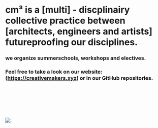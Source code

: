 
# cm³ is a [multi] - discplinairy collective practice between [architects, engineers and artists] futureproofing our disciplines.

### we organize summerschools, workshops and electives.

### Feel free to take a look on our website: (https://creativemakers.xyz) or in our GitHub repositories.
<br>
<br><br><br><br>


![](https://creativemakers.xyz/media/content/summerschool/wireframe3.gif)


